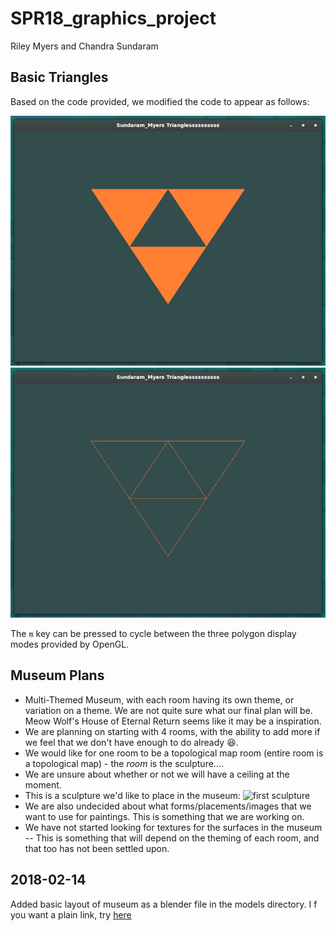 # SPR18_graphics_project
Riley Myers and Chandra Sundaram

## Basic Triangles
Based on the code provided, we modified the code to appear as follows:

![Inverted Triforce, with shapes filled](images/full_inv_tri.png)
![Inverted Triforce, with wireform edge](images/wire_inv_tri.png)

The `m` key can be pressed to cycle between the three polygon display modes
provided by OpenGL.

## Museum Plans
* Multi-Themed Museum, with each room having its own theme, or variation on a
  theme. We are not quite sure what our final plan will be. Meow Wolf's House of
  Eternal Return seems like it may be a inspiration.
* We are planning on starting with 4 rooms, with the ability to add more if we
  feel that we don't have enough to do already :laughing:.
* We would like for one room to be a topological map room (entire room is a
  topological map) - the _room_ is the sculpture....
* We are unsure about whether or not we will have a ceiling at the moment. 
* This is a sculpture we'd like to place in the museum:
 ![first sculpture](images/sculpture.png)
* We are also undecided about what forms/placements/images that we want to use
  for paintings. This is something that we are working on.
* We have not started looking for textures for the surfaces in the museum --
  This is something that will depend on the theming of each room, and that too
  has not been settled upon.



## 2018-02-14 ##

Added basic layout of museum as a blender file in the models directory. I f you
want a plain link, try [here](models)

